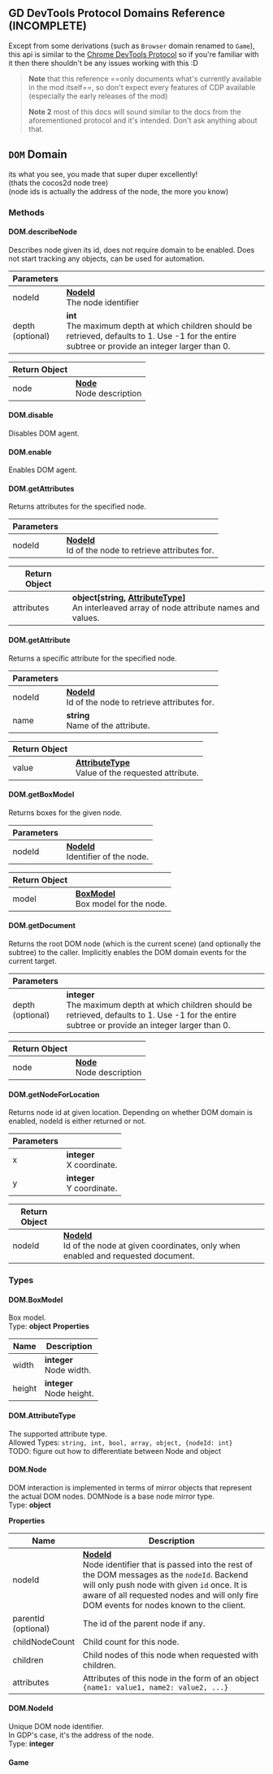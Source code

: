 GD DevTools Protocol Domains Reference (INCOMPLETE)
---

Except from some derivations (such as `Browser` domain renamed to `Game`), this api is similar to the [Chrome DevTools Protocol](https://chromedevtools.github.io/devtools-protocol/) so if you're familiar with it then there shouldn't be any issues working with this :D

> **Note** that this reference ==only documents what's currently available in the mod itself==, so don't expect every features of CDP available (especially the early releases of the mod)
> 
> **Note 2** most of this docs will sound similar to the docs from the aforementioned protocol and it's intended. Don't ask anything about that.


## `DOM` Domain
its what you see, you made that super duper excellently!  
(thats the cocos2d node tree)  
(node ids is actually the address of the node, the more you know)  

### Methods

#### DOM.describeNode
Describes node given its id, does not require domain to be enabled. Does not start tracking any objects, can be used for automation.

| Parameters | |
|---|---|
| nodeId | **[NodeId](#domnodeid)**<br>The node identifier |
| depth<br>(optional) | **int**<br>The maximum depth at which children should be retrieved, defaults to 1. Use -1 for the entire subtree or provide an integer larger than 0. |

| Return Object | |
|---|---|
| node | **[Node](#domnode)**<br>Node description |

#### DOM.disable
Disables DOM agent.

#### DOM.enable
Enables DOM agent.

#### DOM.getAttributes
Returns attributes for the specified node.  

| Parameters | |
|---|---|
| nodeId | **[NodeId](#domnodeid)**<br>Id of the node to retrieve attributes for. |

| Return Object | |
|---|---|
| attributes | **object[string, [AttributeType](#domattributetype)]**<br>An interleaved array of node attribute names and values. |

#### DOM.getAttribute
Returns a specific attribute for the specified node.  

| Parameters | |
|---|---|
| nodeId | **[NodeId](#domnodeid)**<br>Id of the node to retrieve attributes for. |
| name | **string**<br>Name of the attribute. |

| Return Object | |
|---|---|
| value | **[AttributeType](#domattributetype)**<br>Value of the requested attribute. |

#### DOM.getBoxModel
Returns boxes for the given node.

| Parameters | |
|---|---|
| nodeId | **[NodeId](#domnodeid)**<br>Identifier of the node. |

| Return Object | |
|---|---|
| model | **[BoxModel](#domattributetype)**<br>Box model for the node. |

#### DOM.getDocument
Returns the root DOM node (which is the current scene) (and optionally the subtree) to the caller. Implicitly enables the DOM domain events for the current target.

| Parameters | |
|---|---|
| depth<br>(optional) | **integer**<br>The maximum depth at which children should be retrieved, defaults to 1. Use -1 for the entire subtree or provide an integer larger than 0. |

| Return Object | |
|---|---|
| node | **[Node](#domnode)**<br>Node description |

#### DOM.getNodeForLocation
Returns node id at given location. Depending on whether DOM domain is enabled, nodeId is either returned or not.

| Parameters | |
|---|---|
| x | **integer**<br>X coordinate. |
| y | **integer**<br>Y coordinate. |

| Return Object | |
|---|---|
| nodeId | **[NodeId](#domnodeid)**<br>Id of the node at given coordinates, only when enabled and requested document. |

### Types 
#### DOM.BoxModel
Box model.  
Type: **object**
**Properties**

| Name | Description |
|---|---|
| width | **integer**<br>Node width. |
| height | **integer**<br>Node height. |

#### DOM.AttributeType
The supported attribute type.  
Allowed Types: `string, int, bool, array, object, {nodeId: int}`  
TODO: figure out how to differentiate between Node and object

#### DOM.Node
DOM interaction is implemented in terms of mirror objects that represent the actual DOM nodes. DOMNode is a base node mirror type.  
Type: **object**

**Properties**

| Name | Description |
|---|---|
| nodeId | **[NodeId](#domnodeid)**<br>Node identifier that is passed into the rest of the DOM messages as the `nodeId`. Backend will only push node with given `id` once. It is aware of all requested nodes and will only fire DOM events for nodes known to the client. |
| parentId<br>(optional) |  The id of the parent node if any. |
| childNodeCount | Child count for this node. |
| children | Child nodes of this node when requested with children. |
| attributes | Attributes of this node in the form of an object `{name1: value1, name2: value2, ...}` |

#### DOM.NodeId
Unique DOM node identifier.  
In GDP's case, it's the address of the node.  
Type: **integer**

#### Game
